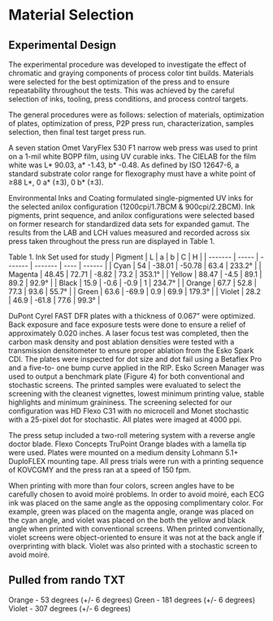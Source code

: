 # Material Selection

## Experimental Design

The experimental procedure was developed to investigate the effect of chromatic and graying components of process color tint builds. Materials were selected for the best optimization of the press and to ensure repeatability throughout the tests. This was achieved by the careful selection of inks, tooling, press conditions, and process control targets.

The general procedures were as follows: selection of materials, optimization of plates, optimization of press, P2P press run, characterization, samples selection, then final test target press run.

A seven station Omet VaryFlex 530 F1 narrow web press was used to print on a 1-mil white BOPP film, using UV curable inks. The CIELAB for the film white was L* 90.03, a* -1.43, b* -0.48. As defined by ISO 12647-6, a standard substrate color range for flexography must have a white point of ≥88 L*, 0 a* (±3), 0 b* (±3).

Environmental Inks and Coating formulated single-pigmented UV inks for the selected anilox configuration (1200cpi/1.7BCM & 900cpi/2.2BCM). Ink pigments, print sequence, and anilox configurations were selected based on former research for standardized data sets for expanded gamut. The results from the LAB and LCH values measured and recorded across six press taken throughout the press run are displayed in Table 1.

Table 1. Ink Set used for study
| Pigment | L     | a       | b       | C    | H      |
| ------- | ----- | ------- | ------- | ---- | ------ |
| Cyan    | 54    | \-38.01 | \-50.78 | 63.4 | 233.2° |
| Magenta | 48.45 | 72.71   | \-8.82  | 73.2 | 353.1° |
| Yellow  | 88.47 | \-4.5   | 89.1    | 89.2 | 92.9°  |
| Black   | 15.9  | \-0.6   | \-0.9   | 1    | 234.7° |
| Orange  | 67.7  | 52.8    | 77.3    | 93.6 | 55.7°  |
| Green   | 63.6  | \-69.9  | 0.9     | 69.9 | 179.3° |
| Violet  | 28.2  | 46.9    | \-61.8  | 77.6 | 99.3°  |

DuPont Cyrel FAST DFR plates with a thickness of 0.067” were optimized. Back exposure and face exposure tests were done to ensure a relief of approximately 0.020 inches. A laser focus test was completed, then the carbon mask density and post ablation densities were tested with a transmission densitometer to ensure proper ablation from the Esko Spark CDI. The plates were inspected for dot size and dot fail using a Betaflex Pro and a five-to- one bump curve applied in the RIP. Esko Screen Manager was used to output a benchmark plate (Figure 4) for both conventional and stochastic screens. The printed samples were evaluated to select the screening with the cleanest vignettes, lowest minimum printing value, stable highlights and minimum graininess. The screening selected for our configuration was HD Flexo C31 with no microcell and Monet stochastic with a 25-pixel dot for stochastic. All plates were imaged at 4000 ppi.

The press setup included a two-roll metering system with a reverse angle doctor blade. Flexo Concepts TruPoint Orange blades with a lamella tip were used. Plates were mounted on a medium density Lohmann 5.1+ DuploFLEX mounting tape. All press trials were run with a printing sequence of KOVCGMY and the press ran at a speed of 150 fpm.

When printing with more than four colors, screen angles have to be carefully chosen to avoid moiré problems. In order to avoid moiré, each ECG ink was placed on the same angle as the opposing complimentary color. For example, green was placed on the magenta angle, orange was placed on the cyan angle, and violet was placed on the both the yellow and black angle when printed with conventional screens. When printed conventionally, violet screens were object-oriented to ensure it was not at the back angle if overprinting with black. Violet was also printed with a stochastic screen to avoid moiré.


## Pulled from rando TXT

Orange - 53 degrees  (+/- 6 degrees)
Green - 181 degrees  (+/- 6 degrees)
Violet - 307 degrees  (+/- 6 degrees)
